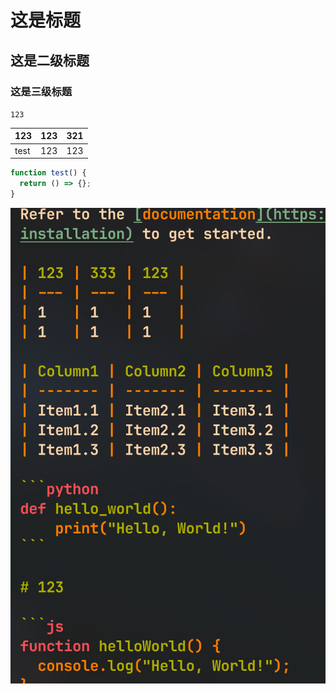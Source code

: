 # 这是标题

## 这是二级标题

### 这是三级标题

`123`

| 123  | 123 | 321 |
| ---- | --- | --- |
| test | 123 | 123 |

```js
function test() {
  return () => {};
}
```

![这是测试](assets/test.png)
